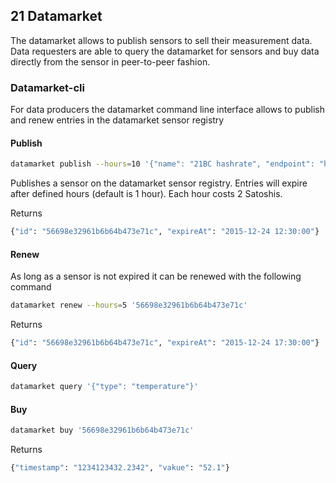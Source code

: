 ## 21 Datamarket


The datamarket allows to publish sensors to sell their measurement data. Data requesters are able to query the datamarket for sensors and buy data directly from the sensor in peer-to-peer fashion.


### Datamarket-cli

For data producers the datamarket command line interface allows to publish and renew entries in the datamarket sensor registry

#### Publish
```bash
datamarket publish --hours=10 '{"name": "21BC hashrate", "endpoint": "htto://127.0.0.1:3002/measurement", "datatype": "float", "type":"hashrate", "unit": "GH/s", "price":2 }'
```
Publishes a sensor on the datamarket sensor registry. Entries will expire after defined hours (default is 1 hour). Each hour costs 2 Satoshis.

Returns
```bash
{"id": "56698e32961b6b64b473e71c", "expireAt": "2015-12-24 12:30:00"}
```
#### Renew

As long as a sensor is not expired it can be renewed with the following command
```bash
datamarket renew --hours=5 '56698e32961b6b64b473e71c'
```

Returns
```bash
{"id": "56698e32961b6b64b473e71c", "expireAt": "2015-12-24 17:30:00"}
```

#### Query
```bash
datamarket query '{"type": "temperature"}'
```
#### Buy
```bash
datamarket buy '56698e32961b6b64b473e71c'
```
Returns
```bash
{"timestamp": "1234123432.2342", "vakue": "52.1"}
```